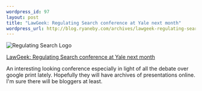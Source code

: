 ```yaml
--- 
wordpress_id: 97
layout: post
title: "LawGeek: Regulating Search conference at Yale next month"
wordpress_url: http://blog.ryaneby.com/archives/lawgeek-regulating-search-conference-at-yale-next-month/
---
```

<img src='http://blog.ryaneby.com/wp-content/search_banner.jpg' alt='Regulating Search Logo' />

<a href="http://lawgeek.typepad.com/lawgeek/2005/11/yale_informatio.html">LawGeek: Regulating Search conference at Yale next month</a>

An interesting looking conference especially in light of all the debate over google print lately. Hopefully they will have archives of presentations online. I'm sure there will be bloggers at least.
